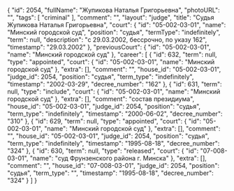{
    "id": 2054,
    "fullName": "Жупикова Наталья Григорьевна",
    "photoURL": "",
    "tags": [
        "criminal"
    ],
    "comment": "",
    "layout": "judge",
    "title": "Судья Жупикова Наталья Григорьевна",
    "court": {
        "id": "05-002-03-01",
        "name": "Минский городской суд",
        "position": "судья",
        "termType": "indefinitely",
        "term": null,
        "description": "c 29.03.2002, бессрочно, по указу 162",
        "timestamp": "29.03.2002"
    },
    "previousCourt": {
        "id": "05-002-03-01",
        "name": "Минский городской суд"
    },
    "career": [
        {
            "id": 632,
            "term": null,
            "type": "appointed",
            "court": {
                "id": "05-002-03-01",
                "name": "Минский городской суд"
            },
            "extra": [],
            "comment": "",
            "house_id": "05-002-03-01",
            "judge_id": 2054,
            "position": "судья",
            "term_type": "indefinitely",
            "timestamp": "2002-03-29",
            "decree_number": "162"
        },
        {
            "id": 631,
            "term": null,
            "type": "include",
            "court": {
                "id": "05-002-03-01",
                "name": "Минский городской суд"
            },
            "extra": [],
            "comment": "состав президиума",
            "house_id": "05-002-03-01",
            "judge_id": 2054,
            "position": "судья",
            "term_type": "indefinitely",
            "timestamp": "2000-06-02",
            "decree_number": "310"
        },
        {
            "id": 629,
            "term": null,
            "type": "appointed",
            "court": {
                "id": "05-002-03-01",
                "name": "Минский городской суд"
            },
            "extra": [],
            "comment": "",
            "house_id": "05-002-03-01",
            "judge_id": 2054,
            "position": "судья",
            "term_type": "indefinitely",
            "timestamp": "1995-08-18",
            "decree_number": "324"
        },
        {
            "id": 630,
            "term": null,
            "type": "released",
            "court": {
                "id": "07-008-03-01",
                "name": "суд Фрунзенского района г. Минска"
            },
            "extra": [],
            "comment": "",
            "house_id": "07-008-03-01",
            "judge_id": 2054,
            "position": "судья",
            "term_type": "",
            "timestamp": "1995-08-18",
            "decree_number": "324"
        }
    ]
}